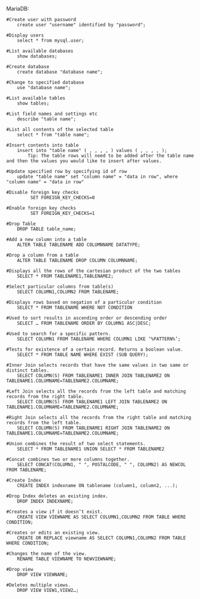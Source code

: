 
MariaDB:

	#Create user with password
		create user "username" identified by "password";
	
	#Display users
		select * from mysql.user;

	#List available databases
		show databases;

	#Create database
		create database "database name";
  
	#Change to specified database
		use "database name";
  
	#List available tables
		show tables;

	#List field names and settings etc
		describe "table name";

	#List all contents of the selected table
		select * from "table name";

	#Insert contents into table
		insert into "table name" ( , , , , ) values ( , , , , );
			Tip: The table rows will need to be added after the table name and then the values you would like to insert after values.

	#Update specified row by specifying id of row
		update "table name" set "column name" = "data in row", where "column name" = "data in row"
	
	#Disable foreign key checks
	         SET FOREIGN_KEY_CHECKS=0
        
	#Enable foreign key checks
	         SET FOREIGN_KEY_CHECKS=1
	
	#Drop Table
		DROP TABLE table_name;
		
	#Add a new column into a table
		ALTER TABLE TABLENAME ADD COLUMNNAME DATATYPE;
		
	#Drop a column from a table
		ALTER TABLE TABLENAME DROP COLUMN COLUMNNAME;
		
	#Displays all the rows of the cartesian product of the two tables
		SELECT * FROM TABLENAME1,TABLENAME2;
		
	#Select particular columns from table(s)
		SELECT COLUMN1,COLUMN2 FROM TABLENAME;
		
	#Displays rows based on negation of a particular condition
		SELECT * FROM TABLENAME WHERE NOT CONDITION
		
	#Used to sort results in ascending order or descending order
		SELECT … FROM TABLENAME ORDER BY COLUMN1 ASC|DESC;
		
	#Used to search for a specific pattern.
		SELECT COLUMN1 FROM TABLENAME WHERE COLUMN1 LIKE ‘%PATTERN%’;
		
	#Tests for existence of a certain record. Returns a boolean value.
		SELECT * FROM TABLE NAME WHERE EXIST (SUB QUERY);
		
	#Inner Join selects records that have the same values in two same or distinct tables.
		SELECT COLUMN(S) FROM TABLENAME1 INNER JOIN TABLENAME2 ON TABLENAME1.COLUMNAME=TABLENAME2.COLUMNAME;
		
	#Left Join selects all the records from the left table and matching records from the right table.
		SELECT COLUMN(S) FROM TABLENAME1 LEFT JOIN TABLENAME2 ON TABLENAME1.COLUMNAME=TABLENAME2.COLUMNAME;
		
	#Right Join selects all the records from the right table and matching records from the left table.
		SELECT COLUMN(S) FROM TABLENAME1 RIGHT JOIN TABLENAME2 ON TABLENAME1.COLUMNAME=TABLENAME2.COLUMNAME;
		
	#Union combines the result of two select statements.
		SELECT * FROM TABLENAME1 UNION SELECT * FROM TABLENAME2
		
	#Concat combines two or more columns together.
		SELECT CONCAT(COLUMN1, " ", POSTALCODE, " ", COLUMN2) AS NEWCOL FROM TABLENAME;
		
	#Create Index
		CREATE INDEX indexname ON tablename (column1, column2, ...);
		
	#Drop Index deletes an existing index.
		DROP INDEX INDEXNAME;
		
	#Creates a view if it doesn’t exist.
		CREATE VIEW VIEWNAME AS SELECT COLUMN1,COLUMN2 FROM TABLE WHERE CONDITION;
		
	#Creates or edits an existing view.
		CREATE OR REPLACE viewname AS SELECT COLUMN1,COLUMN2 FROM TABLE WHERE CONDITION;
		
	#Changes the name of the view.
		RENAME TABLE VIEWNAME TO NEWVIEWNAME;
		
	#Drop view
		DROP VIEW VIEWNAME;
		
	#Deletes multiple views.
		DROP VIEW VIEW1,VIEW2…;
    
